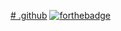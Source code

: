 [# .github](https://forthebadge.com/images/badges/built-with-love.svg)
[![forthebadge](https://forthebadge.com/images/badges/built-with-love.svg)](https://forthebadge.com)
